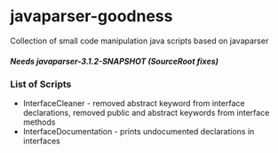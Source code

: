 # javaparser-goodness

Collection of small code manipulation java scripts based on javaparser

##### Needs javaparser-3.1.2-SNAPSHOT (SourceRoot fixes)

### List of Scripts

- InterfaceCleaner - removed abstract keyword from interface declarations, removed public and abstract keywords from interface methods
- InterfaceDocumentation - prints undocumented declarations in interfaces
